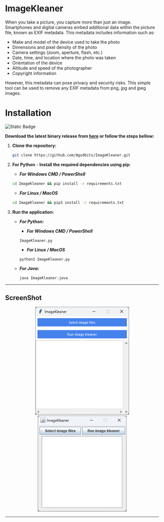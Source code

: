 # ImageKleaner

When you take a picture, you capture more than just an image. Smartphones and digital cameras embed additional data within the picture file, known as EXIF metadata. This metadata includes information such as:

- Make and model of the device used to take the photo
- Dimensions and pixel density of the photo
- Camera settings (zoom, aperture, flash, etc.)
- Date, time, and location where the photo was taken
- Orientation of the device
- Altitude and speed of the photographer
- Copyright information

However, this metadata can pose privacy and security risks. This simple tool can be used to remove any EXIF metadata from png, jpg and jpeg images.

# Installation

![Static Badge](https://img.shields.io/badge/Version-v1.0-blue)

**Download the latest binary release from [here](https://github.com/8gudbits/ImageKleaner/releases/) or follow the steps bellow:**

1. **Clone the repository:**

   ```bash
   git clone https://github.com/8gudbits/ImageKleaner.git
   ```

2. **For Python** - **Install the required dependencies using pip:**

   - _**For Windows CMD / PowerShell**_

   ```bash
   cd ImageKleaner && pip install -r requirements.txt
   ```

   - _**For Linux / MacOS**_

   ```bash
   cd ImageKleaner && pip3 install -r requirements.txt
   ```

3. **Run the application:**

   - _**For Python:**_

     - _**For Windows CMD / PowerShell**_

     ```bash
     ImageKleaner.py
     ```

     - _**For Linux / MacOS**_

     ```
     python3 ImageKleaner.py
     ```

   - _**For Java:**_

     ```
     java ImageKleaner.java
     ```

---

## ScreenShot

<div align="center">

![Python App Window](./screenshot_py.png)
![Java App Window](./screenshot_java.png)

</div>

---

